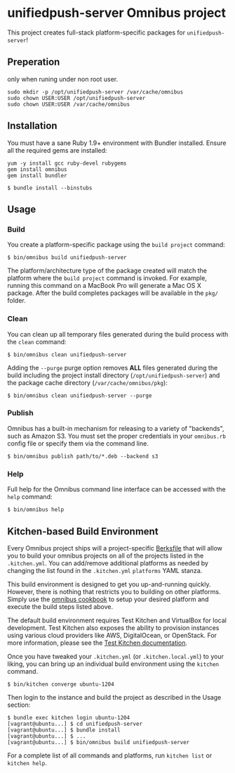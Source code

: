 unifiedpush-server Omnibus project
==================================
This project creates full-stack platform-specific packages for
`unifiedpush-server`!

Preperation 
------------
only when runing under non root user.

```shell
sudo mkdir -p /opt/unifiedpush-server /var/cache/omnibus
sudo chown USER:USER /opt/unifiedpush-server
sudo chown USER:USER /var/cache/omnibus
```

Installation
------------
You must have a sane Ruby 1.9+ environment with Bundler installed. Ensure all
the required gems are installed:

```shell
yum -y install gcc ruby-devel rubygems
gem install omnibus
gem install bundler
```

```shell
$ bundle install --binstubs
```

Usage
-----
### Build

You create a platform-specific package using the `build project` command:

```shell
$ bin/omnibus build unifiedpush-server
```

The platform/architecture type of the package created will match the platform
where the `build project` command is invoked. For example, running this command
on a MacBook Pro will generate a Mac OS X package. After the build completes
packages will be available in the `pkg/` folder.

### Clean

You can clean up all temporary files generated during the build process with
the `clean` command:

```shell
$ bin/omnibus clean unifiedpush-server
```

Adding the `--purge` purge option removes __ALL__ files generated during the
build including the project install directory (`/opt/unifiedpush-server`) and
the package cache directory (`/var/cache/omnibus/pkg`):

```shell
$ bin/omnibus clean unifiedpush-server --purge
```

### Publish

Omnibus has a built-in mechanism for releasing to a variety of "backends", such
as Amazon S3. You must set the proper credentials in your `omnibus.rb` config
file or specify them via the command line.

```shell
$ bin/omnibus publish path/to/*.deb --backend s3
```

### Help

Full help for the Omnibus command line interface can be accessed with the
`help` command:

```shell
$ bin/omnibus help
```

Kitchen-based Build Environment
-------------------------------
Every Omnibus project ships will a project-specific
[Berksfile](http://berkshelf.com/) that will allow you to build your omnibus projects on all of the projects listed
in the `.kitchen.yml`. You can add/remove additional platforms as needed by
changing the list found in the `.kitchen.yml` `platforms` YAML stanza.

This build environment is designed to get you up-and-running quickly. However,
there is nothing that restricts you to building on other platforms. Simply use
the [omnibus cookbook](https://github.com/opscode-cookbooks/omnibus) to setup
your desired platform and execute the build steps listed above.

The default build environment requires Test Kitchen and VirtualBox for local
development. Test Kitchen also exposes the ability to provision instances using
various cloud providers like AWS, DigitalOcean, or OpenStack. For more
information, please see the [Test Kitchen documentation](http://kitchen.ci).

Once you have tweaked your `.kitchen.yml` (or `.kitchen.local.yml`) to your
liking, you can bring up an individual build environment using the `kitchen`
command.

```shell
$ bin/kitchen converge ubuntu-1204
```

Then login to the instance and build the project as described in the Usage
section:

```shell
$ bundle exec kitchen login ubuntu-1204
[vagrant@ubuntu...] $ cd unifiedpush-server
[vagrant@ubuntu...] $ bundle install
[vagrant@ubuntu...] $ ...
[vagrant@ubuntu...] $ bin/omnibus build unifiedpush-server
```

For a complete list of all commands and platforms, run `kitchen list` or
`kitchen help`.
